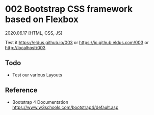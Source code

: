 # 002 Bootstrap CSS framework based on Flexbox

2020.06.17 [HTML, CSS, JS]

Test it <https://eldus.github.io/003> or <https://io.github.eldus.com/003> or <http://localhost/003>

## Todo

* Test our various Layouts

## Reference

* Bootstrap 4 Documentation <https://www.w3schools.com/bootstrap4/default.asp>
